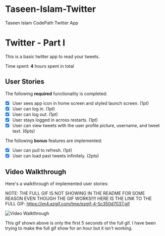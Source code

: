 # Taseen-Islam-Twitter
 Taseen Islam CodePath Twitter App

# Twitter - Part I

This is a basic twitter app to read your tweets.

Time spent: **4** hours spent in total

## User Stories

The following **required** functionality is completed:

- [x] User sees app icon in home screen and styled launch screen. (1pt)
- [x] User can log in. (1pt)
- [x] User can log out. (1pt)
- [x] User stays logged in across restarts. (1pt)
- [x] User can view tweets with the user profile picture, username, and tweet text. (6pts)

The following **bonus** features are implemented:

- [x] User can pull to refresh. (1pt)
- [x] User can load past tweets infinitely. (2pts)

## Video Walkthrough

Here's a walkthrough of implemented user stories:

NOTE: THE FULL GIF IS NOT SHOWING IN THE README FOR SOME REASON EVEN THOUGH THE GIF WORKS!!!!
HERE IS THE LINK TO THE FULL GIF: https://im4.ezgif.com/tmp/ezgif-4-5c350d7037.gif

<img src='https://im4.ezgif.com/tmp/ezgif-4-5c350d7037.gif' title='Video Walkthrough' width='' alt='Video Walkthrough' />

This gif shown above is only the first 5 seconds of the full gif. I have been trying to make the full gif show for an hour but it isn't working.